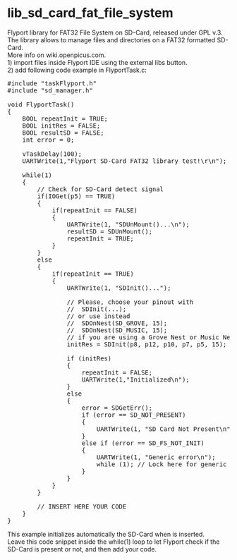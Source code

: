 lib_sd_card_fat_file_system
============================

Flyport library for FAT32 File System on SD-Card, released under GPL v.3.<br>
The library allows to manage files and directories on a FAT32 formatted SD-Card. <BR>
More info on wiki.openpicus.com.
<br>1) import files inside Flyport IDE using the external libs button.<br>
2) add following code example in FlyportTask.c:

<pre>
#include "taskFlyport.h"
#include "sd_manager.h"

void FlyportTask()
{
	BOOL repeatInit = TRUE;
	BOOL initRes = FALSE;
	BOOL resultSD = FALSE;
	int error = 0;
	
	vTaskDelay(100);
	UARTWrite(1,"Flyport SD-Card FAT32 library test!\r\n");
	
	while(1)
	{
		// Check for SD-Card detect signal
		if(IOGet(p5) == TRUE)
		{
			if(repeatInit == FALSE)
			{
				UARTWrite(1, "SDUnMount()...\n");
				resultSD = SDUnMount();
				repeatInit = TRUE;
			}	
		}
		else
		{
			if(repeatInit == TRUE)
			{
				UARTWrite(1, "SDInit()...");
				
				// Please, choose your pinout with 
				//	SDInit(...);
				// or use instead
				// 	SDOnNest(SD_GROVE, 15);
				// 	SDOnNest(SD_MUSIC, 15);
				// if you are using a Grove Nest or Music Nest Carrier Board
				initRes = SDInit(p8, p12, p10, p7, p5, 15);
				
				if (initRes)
				{
					repeatInit = FALSE;
					UARTWrite(1,"Initialized\n");
				}
				else
				{
					error = SDGetErr();
					if (error == SD_NOT_PRESENT)
					{
						UARTWrite(1, "SD Card Not Present\n");
					}	
					else if (error == SD_FS_NOT_INIT)
					{
						UARTWrite(1, "Generic error\n");
						while (1); // Lock here for generic error!
					}	
				}	
			}
		}
		
		// INSERT HERE YOUR CODE
	}
}
</pre>

This example initializes automatically the SD-Card when is inserted.<br>
Leave this code snippet inside the while(1) loop to let Flyport check if the SD-Card is present or not, and then add your code.